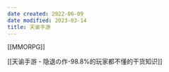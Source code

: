 ```yaml
---
date created: 2022-06-09
date modified: 2023-03-14
title: 天谕手游
---
```


[[MMORPG]]


[[天谕手游 - 隐退の作-98.8%的玩家都不懂的干货知识]]
